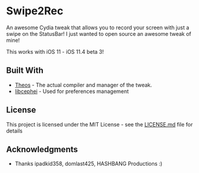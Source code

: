 # Swipe2Rec
An awesome Cydia tweak that allows you to record your screen with just a swipe on the StatusBar!
I just wanted to open source an awesome tweak of mine!

This works with iOS 11 - iOS 11.4 beta 3!

## Built With

* [Theos](https://github.com/theos/theos) - The actual compiler and manager of the tweak.
* [libcephei](https://github.com/hbang/libcephei) - Used for preferences management

## License

This project is licensed under the MIT License - see the [LICENSE.md](LICENSE.md) file for details

## Acknowledgments

* Thanks ipadkid358, domlast425, HASHBANG Productions :)
